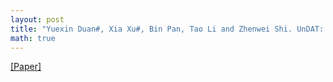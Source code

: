```yaml
---
layout: post
title: "Yuexin Duan#, Xia Xu#, Bin Pan, Tao Li and Zhenwei Shi. UnDAT: Double Aware Transformer for Hyperspectral Unmixing. IEEE Transactions on Geoscience and Remote Sensing, vol. 61, no. 5522012,2023."
math: true
---
```

[[Paper]](https://doi.org/10.1109/TGRS.2023.3310155)
